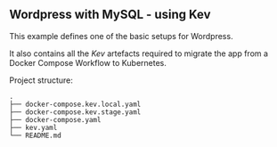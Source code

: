 ## Wordpress with MySQL - using Kev

This example defines one of the basic setups for Wordpress.

It also contains all the _Kev_ artefacts required to migrate the app from a Docker Compose Workflow to Kubernetes.  

Project structure:
```
.
├── docker-compose.kev.local.yaml
├── docker-compose.kev.stage.yaml
├── docker-compose.yaml
├── kev.yaml
└── README.md
```
